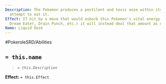 ```yaml
---
Description: The Pokemon produces a pestilent and toxic ooze within its body. Do not
  attempt to eat it.
Effect: If hit by a move that would asborb this Pokemon's vital energy (Leech seed,
  Dream Eater, Drain Punch, etc.) it will instead deal that amount as damage.
Name: Liquid Ooze
---
```


#PokeroleSRD/Abilities

## `= this.name`

> *`= this.Description`*

**Effect:** `= this.Effect`
